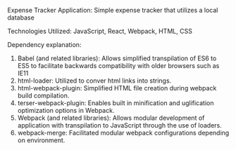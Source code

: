 Expense Tracker Application:
Simple expense tracker that utilizes a local database

Technologies Utilized:
JavaScript, React, Webpack, HTML, CSS

Dependency explanation:

1. Babel (and related libraries): Allows simplified transpilation of ES6 to ES5 to facilitate backwards compatibility with older browsers such as IE11
2. html-loader: Utilized to conver html links into strings.
3. html-webpack-plugin: Simplified HTML file creation during webpack build compilation.
4. terser-webpack-plugin: Enables built in minification and uglification optimization options in Webpack.
5. Webpack (and related libraries): Allows modular development of application with transpilation to JavaScript through the use of loaders.
6. webpack-merge: Facilitated modular webpack configurations depending on environment.
